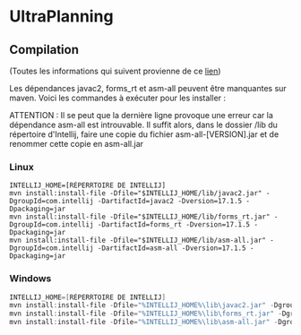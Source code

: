 # UltraPlanning

## Compilation
(Toutes les informations qui suivent provienne de ce [lien](https://stackoverflow.com/questions/32747917/intellij-gui-designer-maven-executable-jar-export))

Les dépendances javac2, forms_rt et asm-all peuvent être manquantes sur maven.
Voici les commandes à exécuter pour les installer :


ATTENTION : Il se peut que la dernière ligne provoque une erreur car la dépendance asm-all est introuvable.
Il suffit alors, dans le dossier /lib du répertoire d'Intellij, faire une copie du fichier asm-all-[VERSION].jar et de renommer cette copie en asm-all.jar

### Linux
```shell
INTELLIJ_HOME=[RÉPERRTOIRE DE INTELLIJ]
mvn install:install-file -Dfile="$INTELLIJ_HOME/lib/javac2.jar" -DgroupId=com.intellij -DartifactId=javac2 -Dversion=17.1.5 -Dpackaging=jar
mvn install:install-file -Dfile="$INTELLIJ_HOME/lib/forms_rt.jar" -DgroupId=com.intellij -DartifactId=forms_rt -Dversion=17.1.5 -Dpackaging=jar
mvn install:install-file -Dfile="$INTELLIJ_HOME/lib/asm-all.jar" -DgroupId=com.intellij -DartifactId=asm-all -Dversion=17.1.5 -Dpackaging=jar
```

### Windows
```powershell
INTELLIJ_HOME=[RÉPERRTOIRE DE INTELLIJ]
mvn install:install-file -Dfile="%INTELLIJ_HOME%\lib\javac2.jar" -DgroupId=com.intellij -DartifactId=javac2 -Dversion=17.1.5 -Dpackaging=jar
mvn install:install-file -Dfile="%INTELLIJ_HOME%\lib\forms_rt.jar" -DgroupId=com.intellij -DartifactId=forms_rt -Dversion=17.1.5 -Dpackaging=jar
mvn install:install-file -Dfile="%INTELLIJ_HOME%\lib\asm-all.jar" -DgroupId=com.intellij -DartifactId=asm-all -Dversion=17.1.5 -Dpackaging=jar
```


